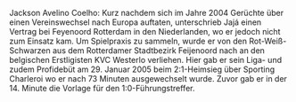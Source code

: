 Jackson Avelino Coelho: Kurz nachdem sich im Jahre 2004 Gerüchte über einen Vereinswechsel nach Europa auftaten, unterschrieb Jajá einen Vertrag bei Feyenoord Rotterdam in den Niederlanden, wo er jedoch nicht zum Einsatz kam. Um Spielpraxis zu sammeln, wurde er von den Rot-Weiß-Schwarzen aus dem Rotterdamer Stadtbezirk Feijenoord nach an den belgischen Erstligisten KVC Westerlo verliehen. Hier gab er sein Liga- und zudem Profidebüt am 29. Januar 2005 beim 2:1-Heimsieg über Sporting Charleroi wo er nach 73 Minuten ausgewechselt wurde. Zuvor gab er in der 14. Minute die Vorlage für den 1:0-Führungstreffer.
